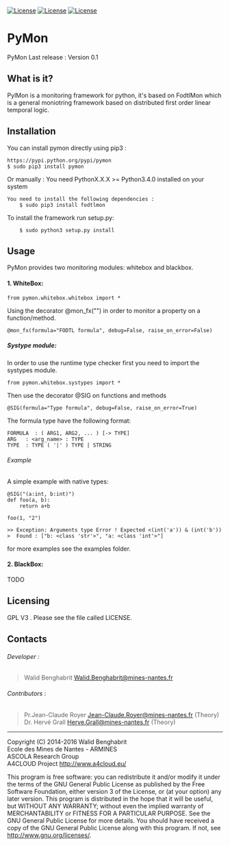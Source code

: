 [![License](https://img.shields.io/badge/version-0.1-orange.svg)]()
[![License](https://img.shields.io/badge/license-GPL3-blue.svg)]()
[![License](https://img.shields.io/badge/python->%3D3.4-green.svg)]()

# PyMon

PyMon Last release : Version 0.1

What is it?
-----------

PylMon is a monitoring framework for python, it's based on FodtlMon which is a general moniotring framework based on distributed first order linear temporal logic.

Installation
------------

You can install pymon directly using pip3 :

    https://pypi.python.org/pypi/pymon
    $ sudo pip3 install pymon

Or manually :
You need PythonX.X.X >= Python3.4.0 installed on your system

    You need to install the following dependencies :
        $ sudo pip3 install fodtlmon

To install the framework run setup.py:

        $ sudo python3 setup.py install

Usage
-----

PyMon provides two monitoring modules: whitebox and blackbox.

#### 1. WhiteBox:

	from pymon.whitebox.whitebox import *

Using the decorator @mon_fx("") in order to monitor a property on a function/method.

	@mon_fx(formula="FODTL formula", debug=False, raise_on_error=False)

##### Systype module:
In order to use the runtime type checker first you need to import the systypes module.

	from pymon.whitebox.systypes import *

Then use the decorator @SIG on functions and methods

	@SIG(formula="Type formula", debug=False, raise_on_error=True)

The formula type have the following format:

    FORMULA  : ( ARG1, ARG2, ... ) [-> TYPE]
    ARG   : <arg_name> : TYPE
    TYPE  : TYPE ( '|' ) TYPE | STRING


###### Example
A simple example with native types:

	@SIG("(a:int, b:int)")
    def foo(a, b):
		return a+b

	foo(1, "2")

	>> Exception: Arguments type Error ! Expected <(int('a')) & (int('b')) >  Found : ["b: <class 'str'>", "a: <class 'int'>"]

for more examples see the examples folder.

#### 2. BlackBox:
TODO

Licensing
---------

GPL V3 . Please see the file called LICENSE.

Contacts
--------

###### Developer :
>   Walid Benghabrit        <Walid.Benghabrit@mines-nantes.fr>

###### Contributors :
>   Pr.Jean-Claude Royer  <Jean-Claude.Royer@mines-nantes.fr>  (Theory)  
>   Dr. Hervé Grall       <Herve.Grall@mines-nantes.fr>        (Theory)  

-------------------------------------------------------------------------------
Copyright (C) 2014-2016 Walid Benghabrit  
Ecole des Mines de Nantes - ARMINES  
ASCOLA Research Group  
A4CLOUD Project http://www.a4cloud.eu/

This program is free software: you can redistribute it and/or modify
it under the terms of the GNU General Public License as published by
the Free Software Foundation, either version 3 of the License, or
(at your option) any later version.
This program is distributed in the hope that it will be useful,
but WITHOUT ANY WARRANTY; without even the implied warranty of
MERCHANTABILITY or FITNESS FOR A PARTICULAR PURPOSE.  See the
GNU General Public License for more details.
You should have received a copy of the GNU General Public License
along with this program.  If not, see <http://www.gnu.org/licenses/>.

